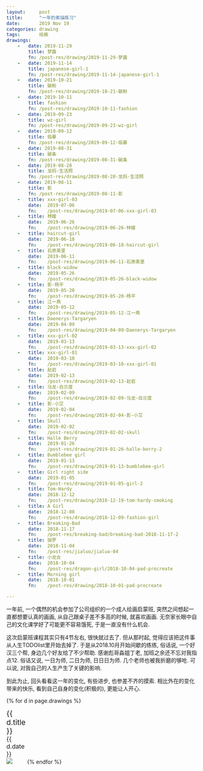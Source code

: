 ```yaml
---
layout:     post
title:      "一年的素描练习"
date:       2019 Nov 19
categories: drawing
tags:       绘画
drawings:
    -   date: 2019-11-29
        title: 梦露
        fn: /post-res/drawing/2019-11-29-梦露
    -   date: 2019-11-14
        title: japanese-girl-1
        fn: /post-res/drawing/2019-11-14-japanese-girl-1
    -   date: 2019-10-21
        title: 碳粉
        fn: /post-res/drawing/2019-10-21-碳粉
    -   date: 2019-10-11
        title: fashion
        fn: /post-res/drawing/2019-10-11-fashion
    -   date: 2019-09-23
        title: wz-girl
        fn: /post-res/drawing/2019-09-23-wz-girl
    -   date: 2019-09-12
        title: 临摹
        fn: /post-res/drawing/2019-09-12-临摹
    -   date: 2019-08-31
        title: 碳条
        fn: /post-res/drawing/2019-08-31-碳条
    -   date: 2019-08-28
        title: 龙妈-生活照
        fn: /post-res/drawing/2019-08-28-龙妈-生活照
    -   date: 2019-08-11
        title: 影
        fn: /post-res/drawing/2019-08-11-影
    -   title: xxx-girl-03
        date:  2019-07-06
        fn:    /post-res/drawing/2019-07-06-xxx-girl-03
    -   title: 林媛
        date:  2019-06-26
        fn:    /post-res/drawing/2019-06-26-林媛
    -   title: haircut-girl
        date:  2019-06-18
        fn:    /post-res/drawing/2019-06-18-haircut-girl
    -   title: 石原美里
        date:  2019-06-11
        fn:    /post-res/drawing/2019-06-11-石原美里
    -   title: black-widow
        date:  2019-05-26
        fn:    /post-res/drawing/2019-05-26-black-widow
    -   title: 影-杨平
        date:  2019-05-20
        fn:    /post-res/drawing/2019-05-20-杨平
    -   title: 江一燕
        date:  2019-05-12
        fn:    /post-res/drawing/2019-05-12-江一燕
    -   title: Daenerys-Targaryen
        date:  2019-04-09
        fn:    /post-res/drawing/2019-04-09-Daenerys-Targaryen
    -   title: xxx-girl-02
        date:  2019-03-13
        fn:    /post-res/drawing/2019-03-13-xxx-girl-02
    -   title: xxx-girl-01
        date:  2019-03-10
        fn:    /post-res/drawing/2019-03-10-xxx-girl-01
    -   title: 赵岩
        date:  2019-02-13
        fn:    /post-res/drawing/2019-02-13-赵岩
    -   title: 马龙-白兰度
        date:  2019-02-09
        fn:    /post-res/drawing/2019-02-09-马龙-白兰度
    -   title: 影-小艾
        date:  2019-02-04
        fn:    /post-res/drawing/2019-02-04-影-小艾
    -   title: Skull
        date:  2019-02-02
        fn:    /post-res/drawing/2019-02-02-skull
    -   title: Halle Berry
        date:  2019-01-26
        fn:    /post-res/drawing/2019-01-26-halle-berry-2
    -   title: Bumblebee girl
        date:  2019-01-13
        fn:    /post-res/drawing/2019-01-13-bumblebee-girl
    -   title: Girl right side
        date:  2019-01-05
        fn:    /post-res/drawing/2019-01-05-girl-2
    -   title: Tom-Hardy
        date:  2018-12-12
        fn:    /post-res/drawing/2018-12-19-tom-hardy-smoking
    -   title: A Girl
        date:  2018-12-08
        fn:    /post-res/drawing/2018-12-09-fashion-girl
    -   title: Breaking-Bad
        date:  2018-11-17
        fn:    /post-res/breaking-bad/breaking-bad-2018-11-17-2
    -   title: 伽罗
        date:  2018-11-04
        fn:    /post-res/jialuo/jialuo-04
    -   title: 小龙女
        date:  2018-10-04
        fn:    /post-res/dragon-girl/2018-10-04-pad-procreate
    -   title: Morning girl
        date:  2018-10-01
        fn:    /post-res/drawing/2018-10-01-pad-procreate

---
```


<!--excerpt-->

一年前, 一个偶然的机会参加了公司组织的一个成人绘画启蒙班,
突然之间想起一直都想要认真的画画,
从自己跟桌子差不多高的时候, 就喜欢画画.
无奈家长眼中自己的文化课学好了可能更不容易饿死,
于是一直没有什么机会.

这次启蒙班课程其实只有4节左右, 很快就过去了.
但从那时起, 觉得应该把这件事从人生TODOlist里开始去掉了.
于是从2018.10月开始间歇的练练,
俗话说, 一个好汉三个帮, 身边几个好友给了不少帮助.
感谢彪哥淼姐丁老, 加班之余还不忘对我指点12.
俗话又说, 一日为师, 二日为师, 日日日为师.
几个老师也被我折磨的够呛.
可以说, 对我自己的人生产生了关键的影响.

到此为止, 回头看看这一年的变化,
有些进步, 也参差不齐的摸索.
相比外在的变化带来的快乐, 看到自己自身的变化(积极的), 更能让人开心.


{% for d in page.drawings %}
<div style="display: inline-block; width: 10%; margin-bottom: 40px;">
    <div style="font-size: 1.2rem; line-height: 120%;">{{ d.title }}</div>
    <div style="font-size: 1.0rem; line-height: 120%;">{{ d.date }}</div>
    <a href="{{ d.fn }}-big.jpg" target="_blank">
        <img src="{{ d.fn }}-small.jpg" />
    </a>
</div>
{% endfor %}

<!--more-->
